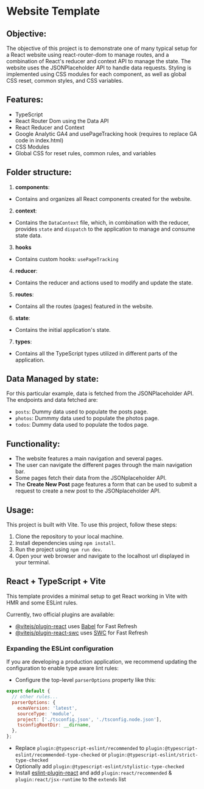 # Website Template

## Objective:

The objective of this project is to demonstrate one of many typical setup for a React website using react-router-dom to manage routes, and a combination of React's reducer and context API to manage the state. The website uses the JSONPlaceholder API to handle data requests. Styling is implemented using CSS modules for each component, as well as global CSS reset, common styles, and CSS variables.

## Features:

- TypeScript
- React Router Dom using the Data API
- React Reducer and Context
- Google Analytic GA4 and usePageTracking hook (requires to replace GA code in index.html)
- CSS Modules
- Global CSS for reset rules, common rules, and variables

## Folder structure:

1. **components**:

- Contains and organizes all React components created for the website.

2. **context**:

- Contains the `DataContext` file, which, in combination with the reducer, provides `state` and `dispatch` to the application to manage and consume state data.

3. **hooks**

- Contains custom hooks: `usePageTracking`

4. **reducer**:

- Contains the reducer and actions used to modify and update the state.

5. **routes**:

- Contains all the routes (pages) featured in the website.

6. **state**:

- Contains the initial application's state.

7. **types**:

- Contains all the TypeScript types utilized in different parts of the application.

## Data Managed by state:

For this particular example, data is fetched from the JSONPlaceholder API.
The endpoints and data fetched are:

- `posts`: Dummy data used to populate the posts page.
- `photos`: Dummmy data used to populate the photos page.
- `todos`: Dummy data used to populate the todos page.

## Functionality:

- The website features a main navigation and several pages.
- The user can navigate the different pages through the main navigation bar.
- Some pages fetch their data from the JSONplaceholder API.
- The **Create New Post** page features a form that can be used to submit a request to create a new post to the JSONplaceholder API.

## Usage:

This project is built with Vite.
To use this project, follow these steps:

1. Clone the repository to your local machine.
2. Install dependencies using `npm install`.
3. Run the project using `npm run dev`.
4. Open your web browser and navigate to the localhost url displayed in your terminal.

## React + TypeScript + Vite

This template provides a minimal setup to get React working in Vite with HMR and some ESLint rules.

Currently, two official plugins are available:

- [@vitejs/plugin-react](https://github.com/vitejs/vite-plugin-react/blob/main/packages/plugin-react/README.md) uses [Babel](https://babeljs.io/) for Fast Refresh
- [@vitejs/plugin-react-swc](https://github.com/vitejs/vite-plugin-react-swc) uses [SWC](https://swc.rs/) for Fast Refresh

### Expanding the ESLint configuration

If you are developing a production application, we recommend updating the configuration to enable type aware lint rules:

- Configure the top-level `parserOptions` property like this:

```js
export default {
  // other rules...
  parserOptions: {
    ecmaVersion: 'latest',
    sourceType: 'module',
    project: ['./tsconfig.json', './tsconfig.node.json'],
    tsconfigRootDir: __dirname,
  },
};
```

- Replace `plugin:@typescript-eslint/recommended` to `plugin:@typescript-eslint/recommended-type-checked` or `plugin:@typescript-eslint/strict-type-checked`
- Optionally add `plugin:@typescript-eslint/stylistic-type-checked`
- Install [eslint-plugin-react](https://github.com/jsx-eslint/eslint-plugin-react) and add `plugin:react/recommended` & `plugin:react/jsx-runtime` to the `extends` list
